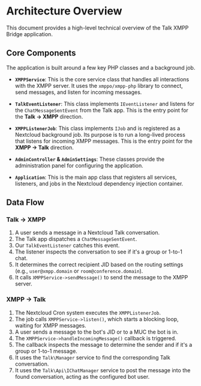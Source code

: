 # Architecture Overview

This document provides a high-level technical overview of the Talk XMPP Bridge application.

## Core Components

The application is built around a few key PHP classes and a background job.

- **`XMPPService`**: This is the core service class that handles all interactions with the XMPP server. It uses the `xmppo/xmpp-php` library to connect, send messages, and listen for incoming messages.

- **`TalkEventListener`**: This class implements `IEventListener` and listens for the `ChatMessageSentEvent` from the Talk app. This is the entry point for the **Talk -> XMPP** direction.

- **`XMPPListenerJob`**: This class implements `IJob` and is registered as a Nextcloud background job. Its purpose is to run a long-lived process that listens for incoming XMPP messages. This is the entry point for the **XMPP -> Talk** direction.

- **`AdminController` & `AdminSettings`**: These classes provide the administration panel for configuring the application.

- **`Application`**: This is the main app class that registers all services, listeners, and jobs in the Nextcloud dependency injection container.

## Data Flow

### Talk -> XMPP

1.  A user sends a message in a Nextcloud Talk conversation.
2.  The Talk app dispatches a `ChatMessageSentEvent`.
3.  Our `TalkEventListener` catches this event.
4.  The listener inspects the conversation to see if it's a group or 1-to-1 chat.
5.  It determines the correct recipient JID based on the routing settings (e.g., `user@xmpp.domain` or `room@conference.domain`).
6.  It calls `XMPPService->sendMessage()` to send the message to the XMPP server.

### XMPP -> Talk

1.  The Nextcloud Cron system executes the `XMPPListenerJob`.
2.  The job calls `XMPPService->listen()`, which starts a blocking loop, waiting for XMPP messages.
3.  A user sends a message to the bot's JID or to a MUC the bot is in.
4.  The `XMPPService->handleIncomingMessage()` callback is triggered.
5.  The callback inspects the message to determine the sender and if it's a group or 1-to-1 message.
6.  It uses the `Talk\Manager` service to find the corresponding Talk conversation.
7.  It uses the `Talk\Api\IChatManager` service to post the message into the found conversation, acting as the configured bot user.
